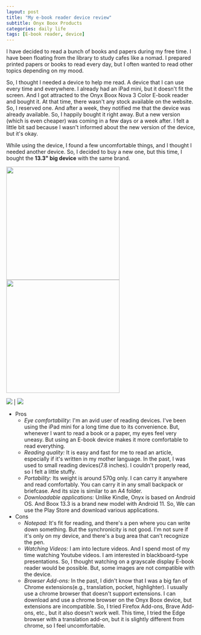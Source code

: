 ```yaml
---
layout: post
title: "My e-book reader device review"
subtitle: Onyx Boox Products
categories: daily life
tags: [E-book reader, device]
---
```


I have decided to read a bunch of books and papers during my free time. I have been floating from the library to study cafes like a nomad. I prepared printed papers or books to read every day, but I often wanted to read other topics depending on my mood. 

So, I thought I needed a device to help me read. A device that I can use every time and everywhere. I already had an iPad mini, but it doesn't fit the screen. And I got attracted to the Onyx Boox Nova 3 Color E-book reader and bought it. At that time, there wasn't any stock available on the website. So, I reserved one. And after a week, they notified me that the device was already available. So, I happily bought it right away. But a new version (which is even cheaper) was coming in a few days or a week after. I felt a little bit sad because I wasn't informed about the new version of the device, but it's okay. 

While using the device, I found a few uncomfortable things, and I thought I needed another device. So, I decided to buy a new one, but this time, I bought the **13.3" big device** with the same brand.

<tr>
<td> <img src="/images/221001-ebook_reader/1.png" width="300"/> </td>
<td>  <img src="/images/221001-ebook_reader/2.png" width="300"/></td>
</tr>

![](/images/221001-ebook_reader/2.png) | ![](/images/221001-ebook_reader/2.png)

* Pros
  * _Eye comfortability:_
I'm an avid user of reading devices. I've been using the iPad mini for a long time due to its convenience. But, whenever I want to read a book or a paper, my eyes feel very uneasy. But using an E-book device makes it more comfortable to read everything. 
  * _Reading quality:_
It is easy and fast for me to read an article, especially if it's written in my mother language. In the past, I was used to small reading devices(7.8 inches). I couldn't properly read, so I felt a little stuffy.
  * _Portability:_
Its weight is around 570g only. I can carry it anywhere and read comfortably. You can carry it in any small backpack or briefcase. And its size is similar to an A4 folder.
  * _Downloadable applications:_
Unlike Kindle, Onyx is based on Android OS. And Boox 13.3 is a brand new model with Android 11. So, We can use the Play Store and download various applications. 
* Cons
  * _Notepad:_
It's fit for reading, and there's a pen where you can write down something. But the synchronicity is not good. I'm not sure if it's only on my device, and there's a bug area that can't recognize the pen.
  * _Watching Videos:_
I am into lecture videos. And I spend most of my time watching Youtube videos. I am interested in blackboard-type presentations. So, I thought watching on a grayscale display E-book reader would be possible. But, some images are not compatible with the device.
  * _Browser Add-ons:_
In the past, I didn't know that I was a big fan of Chrome extensions(e.g., translation, pocket, highlighter). I usually use a chrome browser that doesn't support extensions. I can download and use a chrome browser on the Onyx Boox device, but extensions are incompatible. So, I tried Firefox Add-ons, Brave Add-ons, etc., but it also doesn't work well. This time, I tried the Edge browser with a translation add-on, but it is slightly different from chrome, so I feel uncomfortable.
